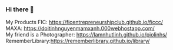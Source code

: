 ### Hi there 👋
My Products
FIC: https://ficentrepreneurshipclub.github.io/ficcc/ <br/>
MAXA: https://doitinhnguyenmamxanh.000webhostapp.com/ <br/>
My friend is a Photographer: https://lamnhutlinh.github.io/piolinhs/ <br/>
RememberLibrary:https://rememberlibrary.github.io/library/
<!--
**Rememberlibrary/Rememberlibrary** is a ✨ _special_ ✨ repository because its `README.md` (this file) appears on your GitHub profile.

Here are some ideas to get you started:

- 🔭 I’m currently working on ...
- 🌱 I’m currently learning ...
- 👯 I’m looking to collaborate on ...
- 🤔 I’m looking for help with ...
- 💬 Ask me about ...
- 📫 How to reach me: ...
- 😄 Pronouns: ...
- ⚡ Fun fact: ...
-->
